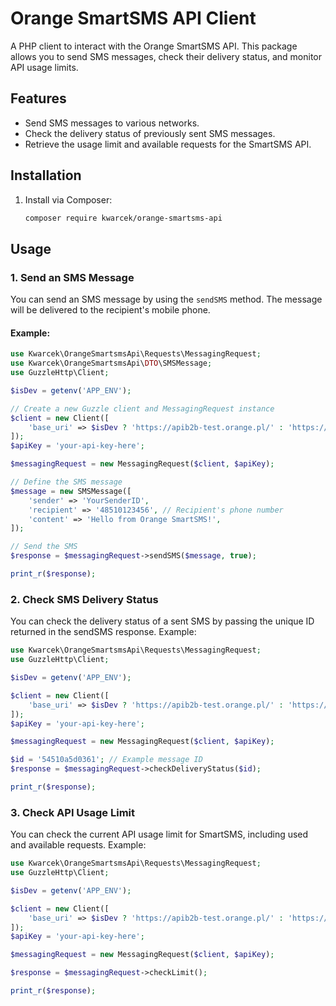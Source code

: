 # Orange SmartSMS API Client

A PHP client to interact with the Orange SmartSMS API. This package allows you to send SMS messages, check their delivery status, and monitor API usage limits.

## Features

- Send SMS messages to various networks.
- Check the delivery status of previously sent SMS messages.
- Retrieve the usage limit and available requests for the SmartSMS API.

## Installation

1. Install via Composer:

    ```bash
    composer require kwarcek/orange-smartsms-api
    ```

## Usage

### 1. Send an SMS Message

You can send an SMS message by using the `sendSMS` method. The message will be delivered to the recipient's mobile phone.

#### Example:

```php
use Kwarcek\OrangeSmartsmsApi\Requests\MessagingRequest;
use Kwarcek\OrangeSmartsmsApi\DTO\SMSMessage;
use GuzzleHttp\Client;

$isDev = getenv('APP_ENV');

// Create a new Guzzle client and MessagingRequest instance
$client = new Client([
    'base_uri' => $isDev ? 'https://apib2b-test.orange.pl/' : 'https://apib2b.orange.pl/',
]);
$apiKey = 'your-api-key-here';

$messagingRequest = new MessagingRequest($client, $apiKey);

// Define the SMS message
$message = new SMSMessage([
    'sender' => 'YourSenderID', 
    'recipient' => '48510123456', // Recipient's phone number
    'content' => 'Hello from Orange SmartSMS!',
]);

// Send the SMS
$response = $messagingRequest->sendSMS($message, true);

print_r($response);
```

### 2. Check SMS Delivery Status

You can check the delivery status of a sent SMS by passing the unique ID returned in the sendSMS response.
Example:

```php
use Kwarcek\OrangeSmartsmsApi\Requests\MessagingRequest;
use GuzzleHttp\Client;

$isDev = getenv('APP_ENV');

$client = new Client([
    'base_uri' => $isDev ? 'https://apib2b-test.orange.pl/' : 'https://apib2b.orange.pl/',
]);
$apiKey = 'your-api-key-here';

$messagingRequest = new MessagingRequest($client, $apiKey);

$id = '54510a5d0361'; // Example message ID
$response = $messagingRequest->checkDeliveryStatus($id);

print_r($response);
```

### 3. Check API Usage Limit

You can check the current API usage limit for SmartSMS, including used and available requests.
Example:

```php
use Kwarcek\OrangeSmartsmsApi\Requests\MessagingRequest;
use GuzzleHttp\Client;

$isDev = getenv('APP_ENV');

$client = new Client([
    'base_uri' => $isDev ? 'https://apib2b-test.orange.pl/' : 'https://apib2b.orange.pl/',
]);
$apiKey = 'your-api-key-here';

$messagingRequest = new MessagingRequest($client, $apiKey);

$response = $messagingRequest->checkLimit();

print_r($response);
```